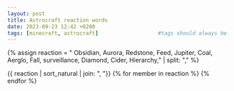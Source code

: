 ```yaml
---
layout: post
title: Astrocraft reaction words
date: 2023-09-23 12:42 +0200
tags: [minecraft, astrocraft]                   #tags should always be lowercase
---
```


{% assign reaction = "
Obsidian,
Aurora,
Redstone,
Feed,
Jupiter,
Coal,
Aerglo,
Fall,
surveillance,
Diamond,
Cider,
Hierarchy," | split: "," %}

{{ reaction | sort_natural | join: ",  "}}
{% for member in reaction %}
{% endfor %}
